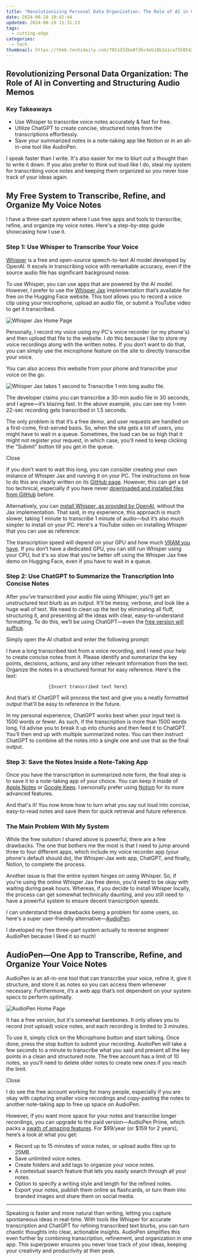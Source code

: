 ```yaml
---
title: "Revolutionizing Personal Data Organization: The Role of AI in Converting and Structuring Audio Memos"
date: 2024-08-28 10:42:44
updated: 2024-08-29 11:31:23
tags:
  - cutting-edge
categories:
  - tech
thumbnail: https://thmb.techidaily.com/7951d32be8f36c4eb18b2a1ca73585423cfb1568fc448e5639b2a4a582d5f7dd.jpg
---
```


## Revolutionizing Personal Data Organization: The Role of AI in Converting and Structuring Audio Memos

### Key Takeaways

* Use Whisper to transcribe voice notes accurately & fast for free.
* Utilize ChatGPT to create concise, structured notes from the transcriptions effortlessly.
* Save your summarized notes in a note-taking app like Notion or in an all-in-one tool like AudioPen.

 I speak faster than I write. It's also easier for me to blurt out a thought than to write it down. If you also prefer to think out loud like I do, steal my system for transcribing voice notes and keeping them organized so you never lose track of your ideas again.

##  My Free System to Transcribe, Refine, and Organize My Voice Notes

 I have a three-part system where I use free apps and tools to transcribe, refine, and organize my voice notes. Here's a step-by-step guide showcasing how I use it.

###  Step 1: Use Whisper to Transcribe Your Voice

[Whisper](https://openai.com/index/whisper/) is a free and open-source speech-to-text AI model developed by OpenAI. It excels in transcribing voice with remarkable accuracy, even if the source audio file has significant background noise.

 To use Whisper, you can use apps that are powered by the AI model. However, I prefer to use the [Whisper Jax](https://huggingface.co/spaces/sanchit-gandhi/whisper-jax) implementation that’s available for free on the Hugging Face website. This tool allows you to record a voice clip using your microphone, upload an audio file, or submit a YouTube video to get it transcribed.

![Whisper Jax Home Page](https://static1.howtogeekimages.com/wordpress/wp-content/uploads/2024/05/0-whisper-jax-home-page.png) 

 Personally, I record my voice using my PC's voice recorder (or my phone's) and then upload that file to the website. I do this because I like to store my voice recordings along with the written notes. If you don’t want to do that, you can simply use the microphone feature on the site to directly transcribe your voice.

 You can also access this website from your phone and transcribe your voice on the go.

![Whisper Jax takes 1 second to Transcribe 1 min long audio file.](https://static1.howtogeekimages.com/wordpress/wp-content/uploads/2024/05/1-whisper-jax-takes-1-second-to-transcribe-1-min-long-audio-file.png) 

 The developer claims you can transcribe a 30-min audio file in 30 seconds, and I agree—it’s blazing fast. In the above example, you can see my 1-min 22-sec recording gets transcribed in 1.5 seconds.

 The only problem is that it’s a free demo, and user requests are handled on a first-come, first-served basis. So, when the site gets a lot of users, you might have to wait in a queue. Sometimes, the load can be so high that it might not register your request, in which case, you'll need to keep clicking the "Submit" button till you get in the queue.

Close 

 If you don’t want to wait this long, you can consider creating your own instance of Whisper Jax and running it on your PC. The instructions on how to do this are clearly written on its [GitHub page](https://github.com/sanchit-gandhi/whisper-jax#creating-an-endpoint). However, this can get a bit too technical, especially if you have never [downloaded and installed files from GitHub](https://windows11.techidaily.com/defining-windows-corners-straighten-them-out/) before.

 Alternatively, you can [install Whisper, as provided by OpenAI](https://github.com/openai/whisper/discussions/1463), without the Jax implementation. That said, in my experience, this approach is much slower, taking 1 minute to transcribe 1 minute of audio—but it’s also much simpler to install on your PC. Here's a YouTube video on installing Whisper that you can use as reference:

 The transcription speed will depend on your GPU and how much [VRAM you have](http://github.com/openai/whisper/discussions/5#discussioncomment-3703959). If you don’t have a dedicated GPU, you can still run Whisper using your CPU, but it's so slow that you're better off using the Whisper Jax free demo on Hugging Face, even if you have to wait in a queue.

###  Step 2: Use ChatGPT to Summarize the Transcription Into Concise Notes

 After you’ve transcribed your audio file using Whisper, you’ll get an unstructured text blurb as an output. It’ll be messy, verbose, and look like a huge wall of text. We need to clean up the text by eliminating all fluff, structuring it, and presenting all the ideas with clear, easy-to-understand formatting. To do this, we’ll be using ChatGPT—even the [free version will suffice](https://hardware-reviews.techidaily.com/unveiling-the-insights-from-toms-computer-gear-exploration/).

 Simply open the AI chatbot and enter the following prompt:

I have a long transcribed text from a voice recording, and I need your help to create concise notes from it. Please identify and summarize the key points, decisions, actions, and any other relevant information from the text. Organize the notes in a structured format for easy reference. Here's the text:

    
                    {Insert transcribed text here}

 And that’s it! ChatGPT will process the text and give you a neatly formatted output that'll be easy to reference in the future.

 In my personal experience, ChatGPT works best when your input text is 1500 words or fewer. As such, if the transcription is more than 1500 words long, I’d advise you to break it up into chunks and then feed it to ChatGPT. You’ll then end up with multiple summarized notes. You can then instruct ChatGPT to combine all the notes into a single one and use that as the final output.

###  Step 3: Save the Notes Inside a Note-Taking App

 Once you have the transcription in summarized note form, the final step is to save it to a note-taking app of your choice. You can keep it inside of [Apple Notes](https://tech-recovery.techidaily.com/professional-insights-mastering-the-use-of-slack-in-your-business-environment/) or [Google Keep](https://facebook-video-recording.techidaily.com/tips-for-posting-wide-angle-photos-to-facebook-from-smartphones/). I personally prefer using [Notion](https://extra-approaches.techidaily.com/updated-prime-focus-the-top-10-high-res-shoulder-rigs/) for its more advanced features.

 And that's it! You now know how to turn what you say out loud into concise, easy-to-read notes and save them for quick retrieval and future reference.

###  The Main Problem With My System

 While the free solution I shared above is powerful, there are a few drawbacks. The one that bothers me the most is that I need to jump around three to four different apps, which include my voice recorder app (your phone's default should do), the Whisper-Jax web app, ChatGPT, and finally, Notion, to complete the process.

 Another issue is that the entire system hinges on using Whisper. So, if you're using the online Whisper Jax free demo, you'd need to be okay with waiting during peak hours. Whereas, if you decide to install Whisper locally, the process can get somewhat technically daunting, and you still need to have a powerful system to ensure decent transcription speeds.

 I can understand these drawbacks being a problem for some users, so here's a super user-friendly alternative—[AudioPen](http://audiopen.ai/).

 I developed my free three-part system actually to reverse engineer AudioPen because I liked it so much!

##  AudioPen—One App to Transcribe, Refine, and Organize Your Voice Notes

 AudioPen is an all-in-one tool that can transcribe your voice, refine it, give it structure, and store it as notes so you can access them whenever necessary. Furthermore, it’s a web app that’s not dependent on your system specs to perform optimally.

![AudioPen Home Page](https://static1.howtogeekimages.com/wordpress/wp-content/uploads/2024/05/3-audiopen-home-page.png) 

 It has a free version, but it's somewhat barebones. It only allows you to record (not upload) voice notes, and each recording is limited to 3 minutes.

 To use it, simply click on the Microphone button and start talking. Once done, press the stop button to submit your recording. AudioPen will take a few seconds to a minute to transcribe what you said and present all the key points in a clean and structured note. The free account has a limit of 10 notes, so you’ll need to delete older notes to create new ones if you reach the limit.

Close 

 I do see the free account working for many people, especially if you are okay with capturing smaller voice recordings and copy-pasting the notes to another note-taking app to free up space on AudioPen.

 However, if you want more space for your notes and transcribe longer recordings, you can upgrade to the paid version—AudioPen Prime, which packs a [swath of amazing features](https://audiopen.ai/prime). For $99/year (or $159 for 2 years), here’s a look at what you get:

* Record up to 15 minutes of voice notes, or upload audio files up to 25MB.
* Save unlimited voice notes.
* Create folders and add tags to organize your voice notes.
* A contextual search feature that lets you easily search through all your notes.
* Option to specify a writing style and length for the refined notes.
* Export your notes, publish them online as flashcards, or turn them into branded images and share them on social media.

---

 Speaking is faster and more natural than writing, letting you capture spontaneous ideas in real-time. With tools like Whisper for accurate transcription and ChatGPT for refining transcribed text blurbs, you can turn chaotic thoughts into clear, actionable insights. AudioPen simplifies this even further by combining transcription, refinement, and organization in one app. This superpower ensures you never lose track of your ideas, keeping your creativity and productivity at their peak.

<ins class="adsbygoogle"
     style="display:block"
     data-ad-format="autorelaxed"
     data-ad-client="ca-pub-7571918770474297"
     data-ad-slot="1223367746"></ins>



<ins class="adsbygoogle"
     style="display:block"
     data-ad-client="ca-pub-7571918770474297"
     data-ad-slot="8358498916"
     data-ad-format="auto"
     data-full-width-responsive="true"></ins>
